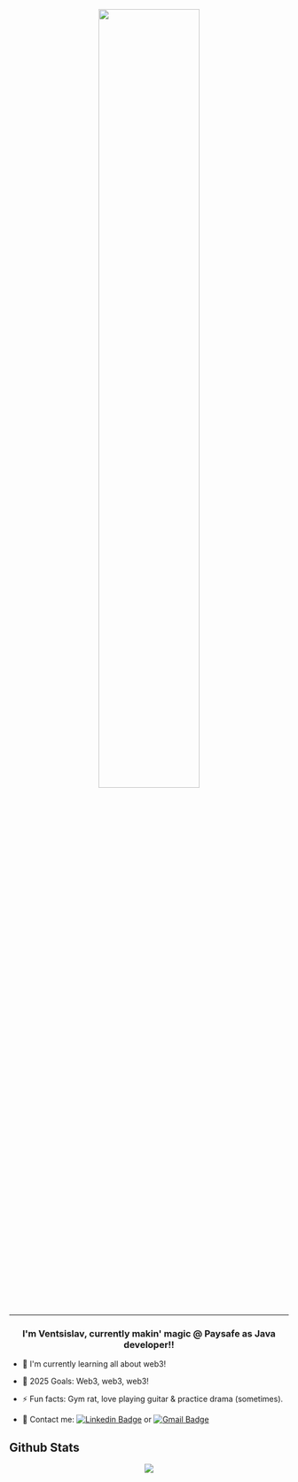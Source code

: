 <div align="center">
  <img src="https://rishavanand.github.io/static/images/greetings.gif" align="center" style="width: 60%" />
</div>

---
### <div align="center">I'm Ventsislav, currently makin' magic @ Paysafe as Java developer!!</div>  

- 🌱 I'm currently learning all about web3!

- 🤞 2025 Goals: Web3, web3, web3!

- ⚡ Fun facts: Gym rat, love playing guitar & practice drama (sometimes).

- 📩 Contact me: [![Linkedin Badge](https://img.shields.io/badge/LinkedIn-0077B5?style=for-the-badge&logo=linkedin&logoColor=white)](https://www.linkedin.com/in/ventsislav-todorov-835b61252) or <a href = "mailto: vntodorov02@gmail.com">![Gmail Badge](https://img.shields.io/badge/Gmail-D14836?style=for-the-badge&logo=gmail&logoColor=white)</a>

## Github Stats  
<div align="center"><a href="#"><img align="center" src="https://github-readme-stats.vercel.app/api?username=vntodorov&show_icons=true&include_all_commits=true&hide_border=true" /></a></div> 
